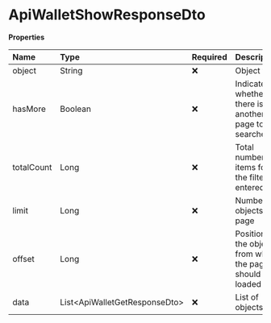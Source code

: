 # ApiWalletShowResponseDto

**Properties**

| Name       | Type                            | Required | Description                                                 |
| :--------- | :------------------------------ | :------- | :---------------------------------------------------------- |
| object     | String                          | ❌       | Object type                                                 |
| hasMore    | Boolean                         | ❌       | Indicates whether there is another page to be searched      |
| totalCount | Long                            | ❌       | Total number of items for the filters entered               |
| limit      | Long                            | ❌       | Number of objects per page                                  |
| offset     | Long                            | ❌       | Position of the object from which the page should be loaded |
| data       | List\<ApiWalletGetResponseDto\> | ❌       | List of objects                                             |

<!-- This file was generated by liblab | https://liblab.com/ -->
